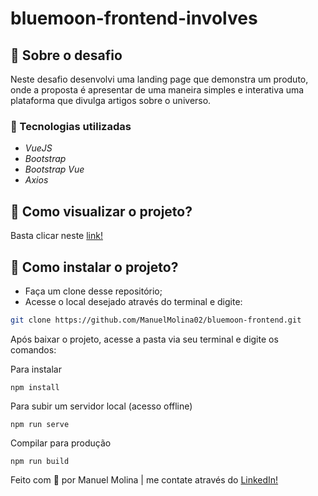 # bluemoon-frontend-involves


## 🔭 Sobre o desafio

  Neste desafio desenvolvi uma landing page que demonstra um produto, onde a proposta é apresentar de uma maneira simples e interativa uma plataforma que divulga artigos sobre o universo.  



### 📡 Tecnologias utilizadas

- *VueJS*
- *Bootstrap*
- *Bootstrap Vue*
- *Axios*

## 🤔 Como visualizar o projeto?


Basta clicar neste [link!](https://bluemoon-frontend.vercel.app/#/)


## 🤔 Como instalar o projeto?


- Faça um clone desse repositório;
- Acesse o local desejado através do terminal e digite: 
```sh
git clone https://github.com/ManuelMolina02/bluemoon-frontend.git
```
Após baixar o projeto, acesse a pasta via seu terminal e digite os comandos:

Para instalar
```
npm install
```

Para subir um servidor local (acesso offline)
```
npm run serve
```

Compilar para produção
```
npm run build
```


Feito com 💜 por Manuel Molina | me contate através do [LinkedIn!](https://www.linkedin.com/in/manuel-angel-berger-molina-ba08b3174/)
